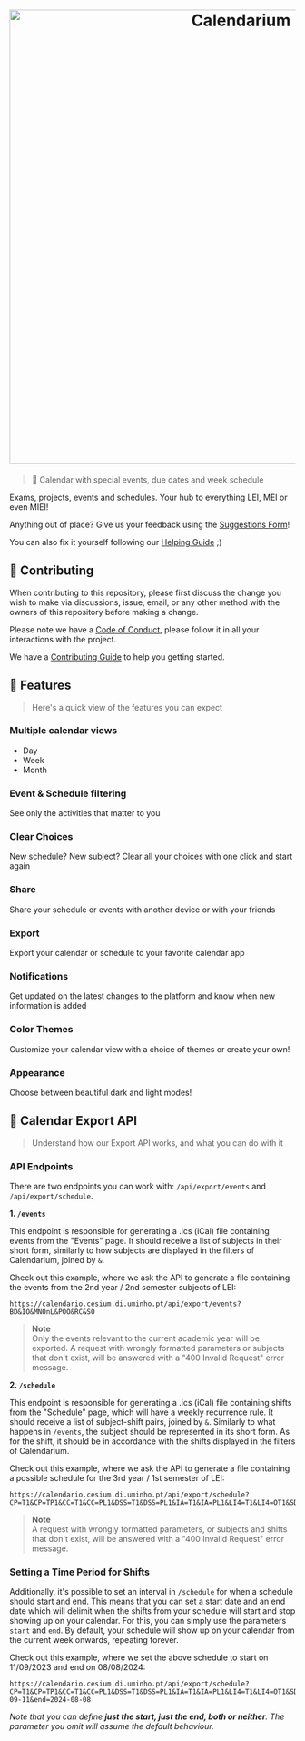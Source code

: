 <h1 align="center">
  <a href="https://calendario.cesium.di.uminho.pt/" title="Go to Calendarium">
    <picture>
      <source media="(prefers-color-scheme: dark)" srcset="public/calendarium-dark.svg">
      <source media="(prefers-color-scheme: light)" srcset="public/calendarium-light.svg">
      <img alt="Calendarium" height="auto" width="800px">
    </picture>
  </a>
</h1>

[netlify-status]: https://app.netlify.com/sites/cesium-calendarium/deploys

> 📅 Calendar with special events, due dates and week schedule

Exams, projects, events and schedules. Your hub to everything LEI, MEI or even MIEI!

Anything out of place? Give us your feedback using the [Suggestions Form](https://forms.gle/C2uxuUKqoeqMWfcZ6)!

You can also fix it yourself following our [Helping Guide](HELPING_GUIDE.md) ;)

## 🤝 Contributing

When contributing to this repository, please first discuss the change you wish to make via discussions, issue, email, or any other method with the owners of this repository before making a change.

Please note we have a [Code of Conduct](CODE_OF_CONDUCT.md), please follow it in all your interactions with the project.

We have a [Contributing Guide](CONTRIBUTING.md) to help you getting started.

## 📑 Features

> Here's a quick view of the features you can expect

### Multiple calendar views

- Day
- Week
- Month

### Event & Schedule filtering

See only the activities that matter to you

### Clear Choices

New schedule? New subject? Clear all your choices with one click and start again

### Share

Share your schedule or events with another device or with your friends

### Export

Export your calendar or schedule to your favorite calendar app

### Notifications

Get updated on the latest changes to the platform and know when new information is added

### Color Themes

Customize your calendar view with a choice of themes or create your own!

### Appearance

Choose between beautiful dark and light modes!

## 🔌 Calendar Export API

> Understand how our Export API works, and what you can do with it

### API Endpoints

There are two endpoints you can work with: `/api/export/events` and `/api/export/schedule`.

**1. `/events`**

This endpoint is responsible for generating a .ics (iCal) file containing events from the "Events" page. It should receive a list of subjects in their short form, similarly to how subjects are displayed in the filters of Calendarium, joined by `&`.

Check out this example, where we ask the API to generate a file containing the events from the 2nd year / 2nd semester subjects of LEI:

```
https://calendario.cesium.di.uminho.pt/api/export/events?BD&IO&MNOnL&POO&RC&SO
```

> **Note**  
> Only the events relevant to the current academic year will be exported. A request with wrongly formatted parameters or subjects that don't exist, will be answered with a "400 Invalid Request" error message.

**2. `/schedule`**

This endpoint is responsible for generating a .ics (iCal) file containing shifts from the "Schedule" page, which will have a weekly recurrence rule. It should receive a list of subject-shift pairs, joined by `&`. Similarly to what happens in `/events`, the subject should be represented in its short form. As for the shift, it should be in accordance with the shifts displayed in the filters of Calendarium.

Check out this example, where we ask the API to generate a file containing a possible schedule for the 3rd year / 1st semester of LEI:

```
https://calendario.cesium.di.uminho.pt/api/export/schedule?CP=T1&CP=TP1&CC=T1&CC=PL1&DSS=T1&DSS=PL1&IA=T1&IA=PL1&LI4=T1&LI4=OT1&SD=T1&SD=PL1
```

> **Note**  
> A request with wrongly formatted parameters, or subjects and shifts that don't exist, will be answered with a "400 Invalid Request" error message.

### Setting a Time Period for Shifts

Additionally, it's possible to set an interval in `/schedule` for when a schedule should start and end. This means that you can set a start date and an end date which will delimit when the shifts from your schedule will start and stop showing up on your calendar. For this, you can simply use the parameters `start` and `end`. By default, your schedule will show up on your calendar from the current week onwards, repeating forever.

Check out this example, where we set the above schedule to start on 11/09/2023 and end on 08/08/2024:

```
https://calendario.cesium.di.uminho.pt/api/export/schedule?CP=T1&CP=TP1&CC=T1&CC=PL1&DSS=T1&DSS=PL1&IA=T1&IA=PL1&LI4=T1&LI4=OT1&SD=T1&SD=PL1&start=2023-09-11&end=2024-08-08
```

_Note that you can define **just the start, just the end, both or neither**. The parameter you omit will assume the default behaviour._
